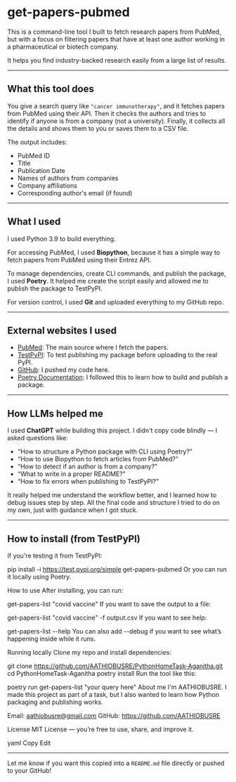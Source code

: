 # get-papers-pubmed

This is a command-line tool I built to fetch research papers from PubMed, but with a focus on filtering papers that have at least one author working in a pharmaceutical or biotech company.

It helps you find industry-backed research easily from a large list of results.

---

## What this tool does

You give a search query like `"cancer immunotherapy"`, and it fetches papers from PubMed using their API. Then it checks the authors and tries to identify if anyone is from a company (not a university). Finally, it collects all the details and shows them to you or saves them to a CSV file.

The output includes:
- PubMed ID
- Title
- Publication Date
- Names of authors from companies
- Company affiliations
- Corresponding author's email (if found)

---

## What I used

I used Python 3.9 to build everything.

For accessing PubMed, I used **Biopython**, because it has a simple way to fetch papers from PubMed using their Entrez API.

To manage dependencies, create CLI commands, and publish the package, I used **Poetry**. It helped me create the script easily and allowed me to publish the package to TestPyPI.

For version control, I used **Git** and uploaded everything to my GitHub repo.

---

## External websites I used

- [PubMed](https://pubmed.ncbi.nlm.nih.gov): The main source where I fetch the papers.
- [TestPyPI](https://test.pypi.org): To test publishing my package before uploading to the real PyPI.
- [GitHub](https://github.com/AATHIOBUSRE/PythonHomeTask-Aganitha): I pushed my code here.
- [Poetry Documentation](https://python-poetry.org): I followed this to learn how to build and publish a package.

---

## How LLMs helped me

I used **ChatGPT** while building this project. I didn't copy code blindly — I asked questions like:

- “How to structure a Python package with CLI using Poetry?”
- “How to use Biopython to fetch articles from PubMed?”
- “How to detect if an author is from a company?”
- “What to write in a proper README?”
- “How to fix errors when publishing to TestPyPI?”

It really helped me understand the workflow better, and I learned how to debug issues step by step. All the final code and structure I tried to do on my own, just with guidance when I got stuck.

---

## How to install (from TestPyPI)

If you're testing it from TestPyPI:

pip install -i https://test.pypi.org/simple get-papers-pubmed
Or you can run it locally using Poetry.

How to use
After installing, you can run:

get-papers-list "covid vaccine"
If you want to save the output to a file:


get-papers-list "covid vaccine" -f output.csv
If you want to see help:


get-papers-list --help
You can also add --debug if you want to see what’s happening inside while it runs.

Running locally
Clone my repo and install dependencies:

git clone https://github.com/AATHIOBUSRE/PythonHomeTask-Aganitha.git
cd PythonHomeTask-Aganitha
poetry install
Run the tool like this:

poetry run get-papers-list "your query here"
About me
I'm AATHIOBUSRE. I made this project as part of a task, but I also wanted to learn how Python packaging and publishing works.

Email: aathiobusre@gmail.com
GitHub: https://github.com/AATHIOBUSRE

License
MIT License — you’re free to use, share, and improve it.

yaml
Copy
Edit

---

Let me know if you want this copied into a `README.md` file directly or pushed to your GitHub!
